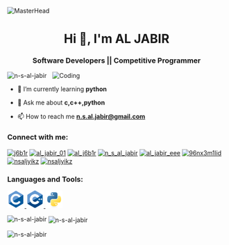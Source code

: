 ![MasterHead](https://github.com/N-S-AL-JABIR/git-photo/blob/main/git.gif?raw=true)
<h1 align="center">Hi 👋, I'm AL JABIR</h1>
<h3 align="center">Software Developers || Competitive Programmer</h3>
<img align="right" alt="Coding" width="400" src="https://github.com/N-S-AL-JABIR/git-photo/blob/main/1594835668489.gif?raw=true">
<p align="left"> <img src="https://komarev.com/ghpvc/?username=n-s-al-jabir&label=Profile%20views&color=0e75b6&style=flat" alt="n-s-al-jabir" /> </p>

- 🌱 I’m currently learning **python**

- 💬 Ask me about **c,c++,python**

- 📫 How to reach me **n.s.al.jabir@gmail.com**

<h3 align="left">Connect with me:</h3>
<p align="left">
<a href="https://linkedin.com/in/j6b1r" target="blank"><img align="center" src="https://raw.githubusercontent.com/rahuldkjain/github-profile-readme-generator/master/src/images/icons/Social/linked-in-alt.svg" alt="j6b1r" height="30" width="40" /></a>
<a href="https://instagram.com/al_jabir_01" target="blank"><img align="center" src="https://raw.githubusercontent.com/rahuldkjain/github-profile-readme-generator/master/src/images/icons/Social/instagram.svg" alt="al_jabir_01" height="30" width="40" /></a>
<a href="https://www.codechef.com/users/al_j6b1r" target="blank"><img align="center" src="https://cdn.jsdelivr.net/npm/simple-icons@3.1.0/icons/codechef.svg" alt="al_j6b1r" height="30" width="40" /></a>
<a href="https://www.hackerrank.com/n_s_al_jabir" target="blank"><img align="center" src="https://raw.githubusercontent.com/rahuldkjain/github-profile-readme-generator/master/src/images/icons/Social/hackerrank.svg" alt="n_s_al_jabir" height="30" width="40" /></a>
<a href="https://codeforces.com/profile/al_jabir_eee" target="blank"><img align="center" src="https://raw.githubusercontent.com/rahuldkjain/github-profile-readme-generator/master/src/images/icons/Social/codeforces.svg" alt="al_jabir_eee" height="30" width="40" /></a>
<a href="https://www.leetcode.com/96nx3m1lid" target="blank"><img align="center" src="https://raw.githubusercontent.com/rahuldkjain/github-profile-readme-generator/master/src/images/icons/Social/leet-code.svg" alt="96nx3m1lid" height="30" width="40" /></a>
<a href="https://auth.geeksforgeeks.org/user/nsaljyikz" target="blank"><img align="center" src="https://raw.githubusercontent.com/rahuldkjain/github-profile-readme-generator/master/src/images/icons/Social/geeks-for-geeks.svg" alt="nsaljyikz" height="30" width="40" /></a>
<a href="https://judge.beecrowd.com/en/profile/839461" target="blank"><img align="center" src="https://raw.githubusercontent.com/N-S-AL-JABIR/git-photo/refs/heads/main/beecrowd.ico?token=GHSAT0AAAAAACYUQH3VCKQKZCM55SV4IBHWZYGJNLQ" alt="nsaljyikz" height="30" width="40" /></a>
</p>

<h3 align="left">Languages and Tools:</h3>
<p align="left"> 
<a href="https://www.cprogramming.com/" target="_blank" rel="noreferrer"> <img src="https://raw.githubusercontent.com/devicons/devicon/master/icons/c/c-original.svg" alt="c" width="40" height="40"/> </a> 
<a href="https://www.w3schools.com/cpp/" target="_blank" rel="noreferrer"> <img src="https://raw.githubusercontent.com/devicons/devicon/master/icons/cplusplus/cplusplus-original.svg" alt="cplusplus" width="40" height="40"/> </a> 
<a href="https://www.python.org" target="_blank" rel="noreferrer"> <img src="https://raw.githubusercontent.com/devicons/devicon/master/icons/python/python-original.svg" alt="python" width="40" height="40"/> </a> 
</p>

<p><img align="left" src="https://github-readme-stats.vercel.app/api/top-langs?username=n-s-al-jabir&show_icons=true&locale=en&layout=compact" alt="n-s-al-jabir" /></p>

<p>&nbsp;<img align="center" src="https://github-readme-stats.vercel.app/api?username=n-s-al-jabir&show_icons=true&locale=en" alt="n-s-al-jabir" /></p>

<p><img align="center" src="https://github-readme-streak-stats.herokuapp.com/?user=n-s-al-jabir&" alt="n-s-al-jabir" /></p>
